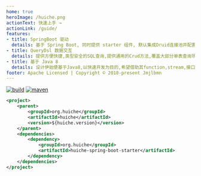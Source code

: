 ```yaml
---
home: true
heroImage: /huiche.png
actionText: 快速上手 →
actionLink: /guide/
features:
- title: SpringBoot 驱动
  details: 基于 Spring Boot, 同时提供 starter 组件, 默认集成Druid连接池并配置Undertow作为Web容器,并提供轻量级的建表工具,尽可能的免配置, 快速搭建。
- title: QueryDsl 数据交互
  details: 提供方便快捷,类型安全的SQL查询,提供通用的Crud方法,覆盖大部分单表查询场景,不必额外写Dao,只需要关注和编写业务相关的需要关联查询的Dao。
- title: 基于 Java 8
  details: 设计伊始便基于Java8,以快速开发为目的,希望借助其function,stream,接口的默认与静态方法及lambda表达式等新特性提供方便,简洁,快速的开发体验
footer: Apache Licensed | Copyright © 2018-present Jmjlbmn
---
```

[![build](https://img.shields.io/travis/jmjlbmn/huiche.svg?style=flat-square)](https://travis-ci.org/jmjlbmn/huiche)
[![maven](https://badgen.net/maven/v/maven-central/org.huiche/huiche)](https://search.maven.org/artifact/org.huiche/huiche)
```xml
<project>
    <parent>
        <groupId>org.huiche</groupId>
        <artifactId>huiche</artifactId>
        <version>${huiche.version}</version>
    </parent>
    <dependencies>
        <dependency>
            <groupId>org.huiche</groupId>
            <artifactId>huiche-spring-boot-starter</artifactId>
        </dependency>
    </dependencies>
</project>
```